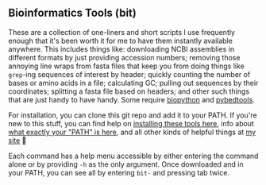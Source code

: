 ## Bioinformatics Tools (bit)
These are a collection of one-liners and short scripts I use frequently enough that it's been worth it for me to have them instantly available anywhere. This includes things like: downloading NCBI assemblies in different formats by just providing accession numbers; removing those annoying line wraps from fasta files that keep you from doing things like `grep`-ing sequences of interest by header; quickly counting the number of bases or amino acids in a file; calculating GC; pulling out sequences by their coordinates; splitting a fasta file based on headers; and other such things that are just handy to have handy. Some require <a href="https://biopython.org/wiki/Download" target="_blank">biopython</a> and <a href="https://pypi.org/project/pybedtools/" target="_blank">pybedtools</a>.

For installation, you can clone this git repo and add it to your PATH. If you're new to this stuff, you can find help on <a href="https://astrobiomike.github.io/bash/installing_tools#my-bioinformatics-tools-bit" target="_blank">installing these tools here</a>, info about <a href="https://astrobiomike.github.io/bash/modifying_your_path" target="_blank">what exactly your "PATH" is here</a>, and all other kinds of helpful things at <a href="https://astrobiomike.github.io" target="_blank">my site</a> 🙂  

Each command has a help menu accessible by either entering the command alone or by providing `-h` as the only argument. Once downloaded and in your PATH, you can see all by entering `bit-` and pressing tab twice.
